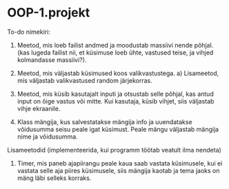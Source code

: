 # OOP-1.projekt

To-do nimekiri:

1. Meetod, mis loeb failist andmed ja moodustab massiivi nende põhjal.
   (kas lugeda failist nii, et küsimuse loeb ühte, vastused teise, ja vihjed kolmandasse massiivi?).
   
2. Meetod, mis väljastab küsimused koos valikvastustega.
    a) Lisameetod, mis väljastab valikvastused random järjekorras.

3. Meetod, mis küsib kasutajalt inputi ja otsustab selle põhjal, kas antud input on õige vastus või mitte.
   Kui kasutaja, küsib vihjet, siis väljastab vihje ekraanile.
   
4. Klass mängija, kus salvestatakse mängija info ja uuendatakse võidusumma seisu peale igat küsimust. Peale mängu väljastab 
   mängija nime ja võidusumma.

Lisameetodid (implementeerida, kui programm töötab veatult ilma nendeta)

1. Timer, mis paneb ajapiirangu peale kaua saab vastata küsimusele, kui ei vastata selle aja piires küsimusele, siis
   mängija kaotab ja tema jaoks on mäng läbi selleks korraks.
